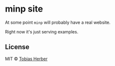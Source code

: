 # minp site

At some point `minp` will probably have a real website.

Right now it's just serving examples.

## License

MIT © [Tobias Herber](https://tobihrbr.com)
